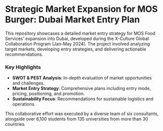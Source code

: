 # Strategic Market Expansion for MOS Burger: Dubai Market Entry Plan

This repository showcases a detailed market entry strategy for MOS Food Services' expansion into Dubai, developed during the X-Culture Global Collaboration Program (Jan-May 2024). The project involved analyzing target markets, developing entry strategies, and delivering actionable recommendations.

### Key Highlights
- **SWOT & PEST Analysis**: In-depth evaluation of market opportunities and challenges.
- **Market Entry Strategy**: Comprehensive plans including entry mode, pricing, positioning, and promotion.
- **Sustainability Focus**: Recommendations for sustainable logistics and operations.

This collaborative effort was executed by a diverse team of six consultants, alongside over 6,100 students from 135 universities from more than 30 countries.
